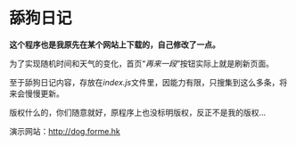 # 舔狗日记
**这个程序也是我原先在某个网站上下载的，自己修改了一点。**

为了实现随机时间和天气的变化，首页“*再来一段*”按钮实际上就是刷新页面。

至于舔狗日记内容，存放在*index.js*文件里，因能力有限，只搜集到这么多条，将来会慢慢更新。

版权什么的，你们随意就好，原程序上也没标明版权，反正不是我的版权...

演示网站：http://dog.forme.hk
